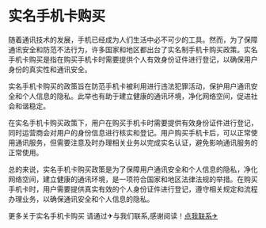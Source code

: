 # 实名手机卡购买

随着通讯技术的发展，手机已经成为人们生活中必不可少的工具。然而，为了保障通讯安全和防范不法行为，许多国家和地区都出台了实名制手机卡购买政策。实名手机卡购买是指在购买手机卡时需要提供个人有效身份证件进行登记，以确保用户身份的真实性和通讯安全。

实名手机卡购买的政策旨在防范手机卡被利用进行违法犯罪活动，保护用户通讯安全和个人信息的隐私。此举也有助于建立健康的通讯环境，净化网络空间，促进社会和谐稳定。

在实名手机卡购买政策下，用户在购买手机卡时需要提供有效身份证件进行登记，同时运营商会对用户的身份信息进行核实和登记。用户购买手机卡后，可以正常使用通讯服务，但需要注意及时办理相关业务以完成实名认证，避免影响通讯服务的正常使用。

总的来说，实名手机卡购买政策是为了保障用户通讯安全和个人信息的隐私，净化网络空间，建立健康的通讯环境，是一项符合国家和地区法律法规的举措。在购买手机卡时，用户需要提供真实有效的个人身份证件进行登记，遵守相关规定和流程办理业务，以确保通讯安全和个人信息的隐私。

更多关于实名手机卡购买 请通过✈与我们联系,感谢阅读！[点我联系✈](https://pc.G208.com)